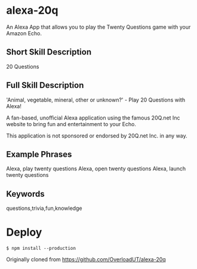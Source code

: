 # alexa-20q
An Alexa App that allows you to play the Twenty Questions game with your Amazon Echo.


## Short Skill Description
20 Questions

## Full Skill Description
'Animal, vegetable, mineral, other or unknown?'  - Play 20 Questions with Alexa! 

A fan-based, unofficial Alexa application using the famous 20Q.net Inc website to bring fun and entertainment to your Echo.

This application is not sponsored or endorsed by 20Q.net Inc. in any way.


## Example Phrases
Alexa, play twenty questions
Alexa, open twenty questions
Alexa, launch twenty questions

## Keywords
questions,trivia,fun,knowledge

# Deploy
`
$ npm install --production
`


Originally cloned from https://github.com/OverloadUT/alexa-20q